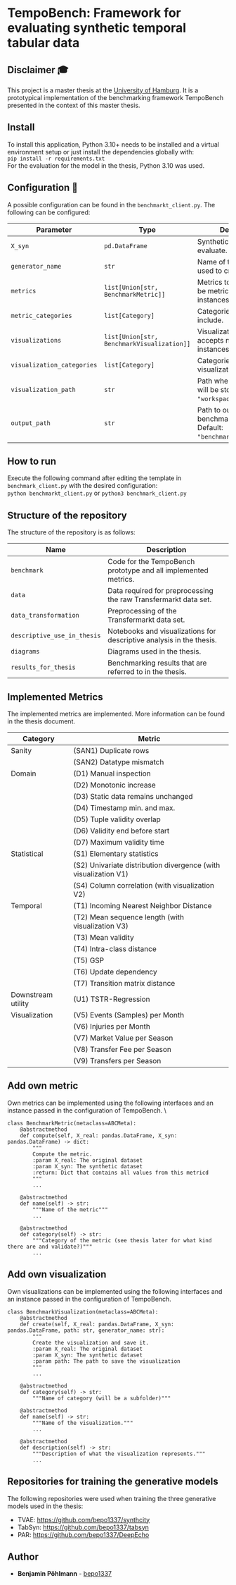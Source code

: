 # TempoBench: Framework for evaluating synthetic temporal tabular data
## Disclaimer 🎓
This project is a master thesis at the [University of Hamburg](https://www.uni-hamburg.de/). It is a prototypical implementation of the benchmarking framework TempoBench presented in the context of this master thesis.
## Install 
To install this application, Python 3.10+ needs to be installed and a virtual environment setup or just install the dependencies globally with: \
`pip install -r requirements.txt` \
For the evaluation for the model in the thesis, Python 3.10 was used.
## Configuration 🔌
A possible configuration can be found in the `benchmarkt_client.py`.
The following can be configured:

| Parameter                  | Type                                                     | Description                                                                    | Required |
|----------------------------|----------------------------------------------------------|--------------------------------------------------------------------------------|----------|
| `X_syn`                    | `pd.DataFrame`                                            | Synthetic dataset to evaluate.                                                 | Yes      |
| `generator_name`           | `str`                                                     | Name of the generator used to create `X_syn`.                                  | Yes      |
| `metrics`                  | `list[Union[str, BenchmarkMetric]]`                       | Metrics to evaluate; can be metric names or instances.                         | No       |
| `metric_categories`        | `list[Category]`                                          | Categories of metrics to include.                      | No       |
| `visualizations`           | `list[Union[str, BenchmarkVisualization]]`                | Visualizations to render; accepts names or instances.                          | No       |
| `visualization_categories` | `list[Category]`                                       | Categories of visualizations to render.                                        | No       |
| `visualization_path`       | `str`                                                     | Path where visualizations will be stored. Default: `"workspace"`.              | No       |
| `output_path`              | `str`                                                     | Path to output JSON with benchmark results. Default: `"benchmark_result.json"`.| No       |

## How to run
Execute the following command after editing the template in `benchmark_client.py` with the desired configuration: \
`python benchmarkt_client.py` or `python3 benchmark_client.py`

## Structure of the repository
The structure of the repository is as follows:

| Name                   | Description                                                          |
|------------------------|----------------------------------------------------------------------|
| `benchmark`            | Code for the TempoBench prototype and all implemented metrics.       |
| `data`                 | Data required for preprocessing the raw Transfermarkt data set.      |
| `data_transformation`  | Preprocessing of the Transfermarkt data set.                         |
| `descriptive_use_in_thesis` | Notebooks and visualizations for descriptive analysis in the thesis. |
| `diagrams`             | Diagrams used in the thesis.                                         |
| `results_for_thesis`   | Benchmarking results that are referred to in the thesis.             |
## Implemented Metrics
The implemented metrics are implemented. More information can be found in the thesis document.

| Category           | Metric                                                                 |
|--------------------|------------------------------------------------------------------------|
| Sanity             | (SAN1) Duplicate rows                                                  |
|                    | (SAN2) Datatype mismatch                                               |
| Domain             | (D1) Manual inspection                                                 |
|                    | (D2) Monotonic increase                                                |
|                    | (D3) Static data remains unchanged                                     |
|                    | (D4) Timestamp min. and max.                                           |
|                    | (D5) Tuple validity overlap                                            |
|                    | (D6) Validity end before start                                         |
|                    | (D7) Maximum validity time                                             |
| Statistical        | (S1) Elementary statistics                                             |
|                    | (S2) Univariate distribution divergence (with visualization V1)       |
|                    | (S4) Column correlation (with visualization V2)                       |
| Temporal           | (T1) Incoming Nearest Neighbor Distance                                |
|                    | (T2) Mean sequence length (with visualization V3)                     |
|                    | (T3) Mean validity                                                     |
|                    | (T4) Intra-class distance                                              |
|                    | (T5) GSP                                                               |
|                    | (T6) Update dependency                                                 |
|                    | (T7) Transition matrix distance                                        |
| Downstream utility | (U1) TSTR-Regression                                                   |
| Visualization      | (V5) Events (Samples) per Month                                        |
|                    | (V6) Injuries per Month                                                |
|                    | (V7) Market Value per Season                                           |
|       | (V8) Transfer Fee per Season                                           |
|                    | (V9) Transfers per Season                                              |
## Add own metric
Own metrics can be implemented using the following interfaces and an instance passed in the configuration of TempoBench. \
```
class BenchmarkMetric(metaclass=ABCMeta):
    @abstractmethod
    def compute(self, X_real: pandas.DataFrame, X_syn: pandas.DataFrame) -> dict:
        """
        Compute the metric.
        :param X_real: The original dataset
        :param X_syn: The synthetic dataset
        :return: Dict that contains all values from this metricd
        """
        ...

    @abstractmethod
    def name(self) -> str:
        """Name of the metric"""
        ...

    @abstractmethod
    def category(self) -> str:
        """Category of the metric (see thesis later for what kind there are and validate?)"""
        ...
```
## Add own visualization
Own visualizations can be implemented using the following interfaces and an instance passed in the configuration of TempoBench.

```
class BenchmarkVisualization(metaclass=ABCMeta):
    @abstractmethod
    def create(self, X_real: pandas.DataFrame, X_syn: pandas.DataFrame, path: str, generator_name: str):
        """
        Create the visualization and save it.
        :param X_real: The original dataset
        :param X_syn: The synthetic dataset
        :param path: The path to save the visualization
        """
        ...

    @abstractmethod
    def category(self) -> str:
        """Name of category (will be a subfolder)"""

    @abstractmethod
    def name(self) -> str:
        """Name of the visualization."""
        ...

    @abstractmethod
    def description(self) -> str:
        """Description of what the visualization represents."""
        ...
```
## Repositories for training the generative models
The following repositories were used when training the three generative models used in the thesis:
- TVAE: https://github.com/bepo1337/synthcity
- TabSyn: https://github.com/bepo1337/tabsyn
- PAR: https://github.com/bepo1337/DeepEcho
## Author
* **Benjamin Pöhlmann** - [bepo1337](https://github.com/bepo1337)